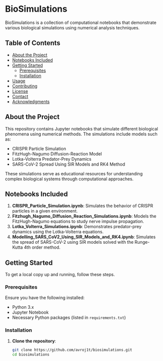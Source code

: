 # BioSimulations

BioSimulations is a collection of computational notebooks that demonstrate various biological simulations using numerical analysis techniques.

## Table of Contents

- [About the Project](#about-the-project)
- [Notebooks Included](#notebooks-included)
- [Getting Started](#getting-started)
  - [Prerequisites](#prerequisites)
  - [Installation](#installation)
- [Usage](#usage)
- [Contributing](#contributing)
- [License](#license)
- [Contact](#contact)
- [Acknowledgments](#acknowledgments)

## About the Project

This repository contains Jupyter notebooks that simulate different biological phenomena using numerical methods. The simulations include models such as:

- CRISPR Particle Simulation
- FitzHugh-Nagumo Diffusion-Reaction Model
- Lotka-Volterra Predator-Prey Dynamics
- SARS-CoV-2 Spread Using SIR Models and RK4 Method

These simulations serve as educational resources for understanding complex biological systems through computational approaches.

## Notebooks Included

1. **CRISPR_Particle_Simulation.ipynb**: Simulates the behavior of CRISPR particles in a given environment.
2. **Fitzhugh_Nagumo_Diffusion_Reaction_Simulations.ipynb**: Models the FitzHugh-Nagumo equations to study nerve impulse propagation.
3. **Lotka_Volterra_Simulations.ipynb**: Demonstrates predator-prey dynamics using the Lotka-Volterra equations.
4. **Modelling_SARS_CoV2_Using_SIR_Models_and_RK4.ipynb**: Simulates the spread of SARS-CoV-2 using SIR models solved with the Runge-Kutta 4th order method.

## Getting Started

To get a local copy up and running, follow these steps.

### Prerequisites

Ensure you have the following installed:

- Python 3.x
- Jupyter Notebook
- Necessary Python packages (listed in `requirements.txt`)

### Installation

1. **Clone the repository**:

   ```bash
   git clone https://github.com/avroj1t/biosimulations.git
   cd biosimulations
